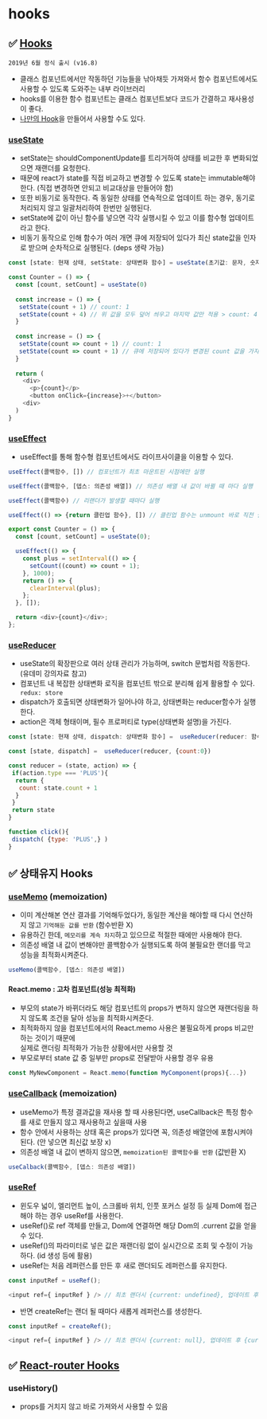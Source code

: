 # hooks

## ✅ [Hooks](https://ko.reactjs.org/docs/hooks-intro.html)

`2019년 6월 정식 출시 (v16.8)`

* 클래스 컴포넌트에서만 작동하던 기능들을 낚아채듯 가져와서 함수 컴포넌트에서도 사용할 수 있도록 도와주는 내부 라이브러리
* hooks를 이용한 함수 컴포넌트는 클래스 컴포넌트보다 코드가 간결하고 재사용성이 좋다.
* [나만의 Hook](https://ko.reactjs.org/docs/hooks-custom.html)을 만들어서 사용할 수도 있다.

### [useState](https://ko.reactjs.org/docs/hooks-state.html)

* setState는 shouldComponentUpdate를 트리거하여 상태를 비교한 후 변화되었으면 재랜더를 요청한다.
* 때문에 react가 state를 직접 비교하고 변경할 수 있도록 state는 immutable해야한다. (직접 변경하면 안되고 비교대상을 만들어야 함)
* 또한 비동기로 동작한다. 즉 동일한 상태를 연속적으로 업데이트 하는 경우, 동기로 처리되지 않고 일괄처리하여 한번만 실행된다.
* setState에 값이 아닌 함수를 넣으면 각각 실행시킬 수 있고 이를 함수형 업데이트라고 한다.
* 비동기 동작으로 인해 함수가 여러 개면 큐에 저장되어 있다가 최신 state값을 인자로 받으며 순차적으로 실행된다. (deps 생략 가능)

```js
const [state: 현재 상태, setState: 상태변화 함수] = useState(초기값: 문자, 숫자 또는 객체 데이터)
```

```js
const Counter = () => {
  const [count, setCount] = useState(0)
  
  const increase = () => {
   setState(count + 1) // count: 1
   setState(count + 4) // 위 값을 모두 덮어 씌우고 마지막 값만 적용 > count: 4
  }
  
  const increase = () => {
   setState(count => count + 1) // count: 1
   setState(count => count + 1) // 큐에 저장되어 있다가 변경된 count 값을 가지고 동작 > count: 2
  }
  
  return (
    <div>
      <p>{count}</p>
      <button onClick={increase}>+</button>
    <div>
  )
}
```

### [useEffect](https://rinae.dev/posts/a-complete-guide-to-useeffect-ko)

* useEffect를 통해 함수형 컴포넌트에서도 라이프사이클을 이용할 수 있다.

```js
useEffect(콜백함수, []) // 컴포넌트가 최초 마운트된 시점에만 실행
```

```js
useEffect(콜백함수, [뎁스: 의존성 배열]) // 의존성 배열 내 값이 바뀔 때 마다 실행
```

```js
useEffect(콜백함수) // 리랜더가 발생할 때마다 실행
```

```js
useEffect(() => {return 클린업 함수}, []) // 클린업 함수는 unmount 바로 직전 실행 (다음 mount에서 활용 가능)
```

```js
export const Counter = () => {
  const [count, setCount] = useState(0);

  useEffect(() => {
    const plus = setInterval(() => {
      setCount((count) => count + 1);
    }, 1000);
    return () => {
      clearInterval(plus);
    };
  }, []);

  return <div>{count}</div>;
};
```

### [useReducer](https://ko.reactjs.org/docs/hooks-reference.html#usereducer)

* useState의 확장판으로 여러 상태 관리가 가능하며, switch 문법처럼 작동한다. (유데미 강의자료 참고)
* 컴포넌트 내 복잡한 상태변화 로직을 컴포넌트 밖으로 분리해 쉽게 활용할 수 있다. `redux: store`
* dispatch가 호출되면 상태변화가 일어나야 하고, 상태변화는 reducer함수가 실행한다.
* action은 객체 형태이며, 필수 프로퍼티로 type(상태변화 설명)을 가진다.

```js
const [state: 현재 상태, dispatch: 상태변화 함수] =  useReducer(reducer: 함수, 초기값: 문자, 숫자, 객체)
```

```js
const [state, dispatch] =  useReducer(reducer, {count:0})
```

```js
const reducer = (state, action) => {
 if(action.type === 'PLUS'){
  return {
   count: state.count + 1
  }
 }
 return state
}
```

```js
function click(){
 dispatch( {type: 'PLUS',} )
}
```

## ✅ 상태유지 Hooks

### [useMemo](https://ko.reactjs.org/docs/hooks-reference.html#usememo) (memoization)

* 이미 계산해본 연산 결과를 기억해두었다가, 동일한 계산을 해야할 때 다시 연산하지 않고 `기억해둔 값를 반환` (함수반환 X)
* 유용하긴 한데, `메모리를 계속 차지`하고 있으므로 적절한 때에만 사용해야 한다.
* 의존성 배열 내 값이 변해야만 콜백함수가 실행되도록 하여 불필요한 랜더를 막고 성능을 최적화시켜준다.

```js
useMemo(콜백함수, [뎁스: 의존성 배열])
```

#### React.memo : 고차 컴포넌트(성능 최적화)

* 부모의 state가 바뀌더라도 해당 컴포넌트의 props가 변하지 않으면 재랜더링을 하지 않도록 조건을 달아 성능을 최적화시켜준다.
* 최적화하지 않을 컴포넌트에서의 React.memo 사용은 불필요하게 props 비교만 하는 것이기 때문에\
  실제로 랜더링 최적화가 가능한 상황에서만 사용할 것
* 부모로부터 state 값 중 일부만 props로 전달받아 사용할 경우 유용

```js
const MyNewComponent = React.memo(function MyComponent(props){...})
```

### [useCallback](https://ko.reactjs.org/docs/hooks-reference.html#usecallback) (memoization)

* useMemo가 특정 결과값을 재사용 할 때 사용된다면, useCallback은 특정 함수를 새로 만들지 않고 재사용하고 싶을때 사용
* 함수 안에서 사용하는 상태 혹은 props가 있다면 꼭, 의존성 배열안에 포함시켜야 된다. (안 넣으면 최신값 보장 x)
* 의존성 배열 내 값이 변하지 않으면, `memoization된 콜백함수를 반환` (값반환 X)

```js
useCalback(콜백함수, [뎁스: 의존성 배열])
```

### [useRef](https://ko.reactjs.org/docs/hooks-reference.html#useref)

* 윈도우 넓이, 엘리먼트 높이, 스크롤바 위치, 인풋 포커스 설정 등 실제 Dom에 접근해야 하는 경우 useRef를 사용한다.
* useRef()로 ref 객체를 만들고, Dom에 연결하면 해당 Dom의 .current 값을 얻을 수 있다.
* useRef()의 파라미터로 넣은 값은 재랜더링 없이 실시간으로 조회 및 수정이 가능하다. (id 생성 등에 활용)
* useRef는 처음 레퍼런스를 만든 후 새로 랜더되도 레퍼런스를 유지한다.

```js
const inputRef = useRef();

<input ref={ inputRef } /> // 최초 랜더시 {current: undefined}, 업데이트 후 {current: input}
```

* 반면 createRef는 랜더 될 때마다 새롭게 레퍼런스를 생성한다.

```js
const inputRef = createRef();

<input ref={ inputRef } /> // 최초 랜더시 {current: null}, 업데이트 후 {current: null}
```

## ✅ [React-router Hooks](https://v5.reactrouter.com/web/api/Hooks)

### useHistory()

* props를 거치지 않고 바로 가져와서 사용할 수 있음
